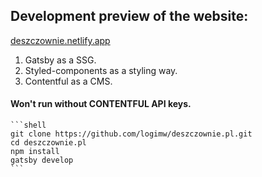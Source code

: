 ## Development preview of the website:
  <a href="https://deszczownie.netlify.app/">
    deszczownie.netlify.app
  </a>
  
 1. Gatsby as a SSG.
 2. Styled-components as a styling way.
 3. Contentful as a CMS.


#### Won't run without CONTENTFUL API keys.
    ```shell
    git clone https://github.com/logimw/deszczownie.pl.git
    cd deszczownie.pl
    npm install
    gatsby develop
    ```
